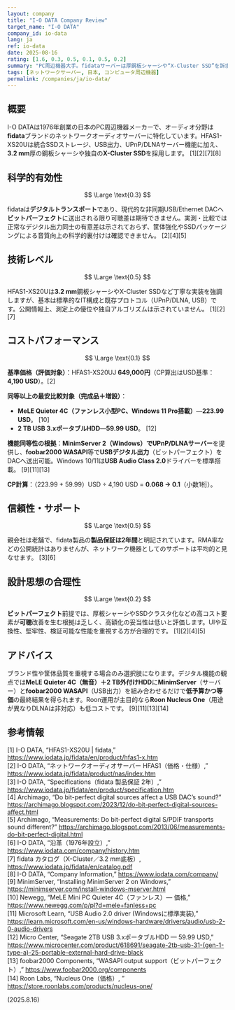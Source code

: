 ```yaml
---
layout: company
title: "I-O DATA Company Review"
target_name: "I-O DATA"
company_id: io-data
lang: ja
ref: io-data
date: 2025-08-16
rating: [1.6, 0.3, 0.5, 0.1, 0.5, 0.2]
summary: "PC周辺機器大手。fidataサーバーは厚鋼板シャーシや“X-Cluster SSD”を訴求しますが、可聴差の裏付けはありません。無音の小型完成PC＋2 TB外付けHDDで同等のデジタル機能を極めて安価に実現できます。"
tags: [ネットワークサーバー, 日本, コンピュータ周辺機器]
permalink: /companies/ja/io-data/
---
```


## 概要

I-O DATAは1976年創業の日本のPC周辺機器メーカーで、オーディオ分野は**fidata**ブランドのネットワークオーディオサーバーに特化しています。HFAS1-XS20Uは統合SSDストレージ、USB出力、UPnP/DLNAサーバー機能に加え、**3.2 mm**厚の鋼板シャーシや独自の**X-Cluster SSD**を採用します。 [1][2][7][8]

## 科学的有効性

$$ \Large \text{0.3} $$

fidataは**デジタルトランスポート**であり、現代的な非同期USB/Ethernet DACへ**ビットパーフェクト**に送出される限り可聴差は期待できません。実測・比較では正常なデジタル出力同士の有意差は示されておらず、筐体強化やSSDパッケージングによる音質向上の科学的裏付けは確認できません。 [2][4][5]

## 技術レベル

$$ \Large \text{0.5} $$

HFAS1-XS20Uは**3.2 mm**鋼板シャーシやX-Cluster SSDなど丁寧な実装を強調しますが、基本は標準的なIT構成と既存プロトコル（UPnP/DLNA, USB）です。公開情報上、測定上の優位や独自アルゴリズムは示されていません。 [1][2][7]

## コストパフォーマンス

$$ \Large \text{0.1} $$

**基準価格（評価対象）**：HFAS1-XS20UJ **649,000円**（CP算出はUSD基準：**4,190 USD**）。[2]

**同等以上の最安比較対象（完成品＋増設）**：  
- **MeLE Quieter 4C（ファンレス小型PC、Windows 11 Pro搭載）**—**223.99 USD**。 [10]  
- **2 TB USB 3.xポータブルHDD**—**59.99 USD**。 [12]

**機能同等性の根拠**：**MinimServer 2（Windows）**で**UPnP/DLNAサーバー**を提供し、**foobar2000 WASAPI**等で**USBデジタル出力**（ビットパーフェクト）をDACへ送出可能。Windows 10/11は**USB Audio Class 2.0**ドライバーを標準搭載。 [9][11][13]

**CP計算**：（223.99 + 59.99）USD ÷ 4,190 USD = **0.068 → 0.1**（小数1桁）。

## 信頼性・サポート

$$ \Large \text{0.5} $$

親会社は老舗で、fidata製品の**製品保証は2年間**と明記されています。RMA率などの公開統計はありませんが、ネットワーク機器としてのサポートは平均的と見なせます。 [3][6]

## 設計思想の合理性

$$ \Large \text{0.2} $$

**ビットパーフェクト**前提では、厚板シャーシやSSDクラスタ化などの高コスト要素が**可聴**改善を生む根拠は乏しく、高額化の妥当性は低いと評価します。UIや互換性、堅牢性、検証可能な性能を重視する方が合理的です。 [1][2][4][5]

## アドバイス

ブランド性や筐体品質を重視する場合のみ選択肢になります。デジタル機能の観点では**MeLE Quieter 4C（無音）＋2 TB外付けHDD**に**MinimServer**（サーバー）と**foobar2000 WASAPI**（USB出力）を組み合わせるだけで**低予算かつ等価**の最終結果を得られます。Roon運用が主目的なら**Roon Nucleus One**（用途が異なりDLNAは非対応）も低コストです。 [9][11][13][14]

## 参考情報

[1] I-O DATA, “HFAS1-XS20U | fidata,” https://www.iodata.jp/fidata/en/product/hfas1-x.htm  
[2] I-O DATA, “ネットワークオーディオサーバー HFAS1（価格・仕様）,” https://www.iodata.jp/fidata/product/nas/index.htm  
[3] I-O DATA, “Specifications（fidata 製品保証 2年）,” https://www.iodata.jp/fidata/en/product/specification.htm  
[4] Archimago, “Do bit-perfect digital sources affect a USB DAC’s sound?” https://archimago.blogspot.com/2023/12/do-bit-perfect-digital-sources-affect.html  
[5] Archimago, “Measurements: Do bit-perfect digital S/PDIF transports sound different?” https://archimago.blogspot.com/2013/06/measurements-do-bit-perfect-digital.html  
[6] I-O DATA, “沿革（1976年設立）,” https://www.iodata.com/company/history.htm  
[7] fidata カタログ（X-Cluster／3.2 mm底板）, https://www.iodata.jp/fidata/en/catalog.pdf  
[8] I-O DATA, “Company Information,” https://www.iodata.com/company/  
[9] MinimServer, “Installing MinimServer 2 on Windows,” https://minimserver.com/install-windows-mserver.html  
[10] Newegg, “MeLE Mini PC Quieter 4C（ファンレス）— 価格,” https://www.newegg.com/p/pl?d=mele+fanless+pc  
[11] Microsoft Learn, “USB Audio 2.0 driver (Windowsに標準実装),” https://learn.microsoft.com/en-us/windows-hardware/drivers/audio/usb-2-0-audio-drivers  
[12] Micro Center, “Seagate 2TB USB 3.xポータブルHDD — 59.99 USD,” https://www.microcenter.com/product/618691/seagate-2tb-usb-31-(gen-1-type-a)-25-portable-external-hard-drive-black  
[13] foobar2000 Components, “WASAPI output support（ビットパーフェクト）,” https://www.foobar2000.org/components  
[14] Roon Labs, “Nucleus One（価格）, ” https://store.roonlabs.com/products/nucleus-one/

(2025.8.16)


